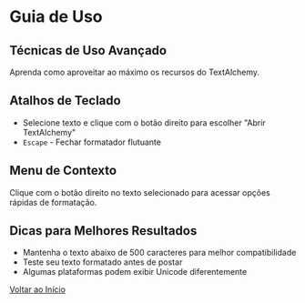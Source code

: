 # Guia de Uso

## Técnicas de Uso Avançado

Aprenda como aproveitar ao máximo os recursos do TextAlchemy.

## Atalhos de Teclado

- Selecione texto e clique com o botão direito para escolher "Abrir TextAlchemy"
- `Escape` - Fechar formatador flutuante

## Menu de Contexto

Clique com o botão direito no texto selecionado para acessar opções rápidas de formatação.

## Dicas para Melhores Resultados

- Mantenha o texto abaixo de 500 caracteres para melhor compatibilidade
- Teste seu texto formatado antes de postar
- Algumas plataformas podem exibir Unicode diferentemente

[Voltar ao Início](/pt/) 